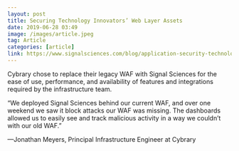 ```yaml
---
layout: post
title: Securing Technology Innovators’ Web Layer Assets
date: 2019-06-28 03:49
image: /images/article.jpeg
tag: Article
categories: [article]
link: https://www.signalsciences.com/blog/application-security-technology-companies/
---
```

Cybrary chose to replace their legacy WAF with Signal Sciences for the ease of use, performance, and availability of features and integrations required by the infrastructure team.

“We deployed Signal Sciences behind our current WAF, and over one weekend we saw it block attacks our WAF was missing. The dashboards allowed us to easily see and track malicious activity in a way we couldn’t with our old WAF.”

—Jonathan Meyers, Principal Infrastructure Engineer at Cybrary
